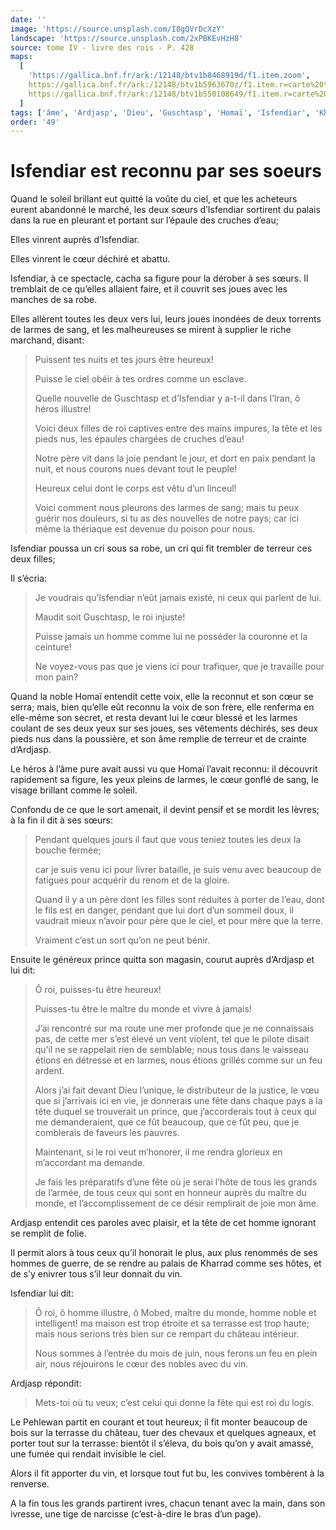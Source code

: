 ```yaml
---
date: ''
image: 'https://source.unsplash.com/I8gQVrDcXzY'
landscape: 'https://source.unsplash.com/2xPBKEvHzH8'
source: tome IV - livre des rois - P. 428
maps:
  [
    'https://gallica.bnf.fr/ark:/12148/btv1b8468919d/f1.item.zoom',
    https://gallica.bnf.fr/ark:/12148/btv1b5963670z/f1.item.r=carte%20touran.zoom,
    https://gallica.bnf.fr/ark:/12148/btv1b550108649/f1.item.r=carte%20touran.zoom,
  ]
tags: ['âme', 'Ardjasp', 'Dieu', 'Guschtasp', 'Homaï', 'Isfendiar', 'Kharrad', 'Mobed', 'Pehlewan']
order: '49'
---
```


# Isfendiar est reconnu par ses soeurs

Quand le soleil brillant eut quitté la voûte du ciel, et que les acheteurs eurent abandonné le marché, les deux sœurs d’Isfendiar sortirent du palais dans la rue en pleurant et portant sur l’épaule des cruches d’eau;

Elles vinrent auprès d’Isfendiar.

Elles vinrent le cœur déchiré et abattu.

Isfendiar, à ce spectacle, cacha sa figure pour la dérober à ses sœurs. Il tremblait de ce qu’elles allaient faire, et il couvrit ses joues avec les manches de sa robe.

Elles allèrent toutes les deux vers lui, leurs joues inondées de deux torrents de larmes de sang, et les malheureuses se mirent à supplier le riche marchand, disant:

> Puissent tes nuits et tes jours être heureux!
>
> Puisse le ciel obéir à tes ordres comme un esclave.
>
> Quelle nouvelle de Guschtasp et d’Isfendiar y a-t-il dans l’Iran, ô héros illustre!
>
> Voici deux filles de roi captives entre des mains impures, la tête et les pieds nus, les épaules chargées de cruches d’eau!
>
> Notre père vit dans la joie pendant le jour, et dort en paix pendant la nuit, et nous courons nues devant tout le peuple!
>
> Heureux celui dont le corps est vêtu d’un linceul!
>
> Voici comment nous pleurons des larmes de sang; mais tu peux guérir nos douleurs, si tu as des nouvelles de notre pays; car ici même la thériaque est devenue du poison pour nous.

Isfendiar poussa un cri sous sa robe, un cri qui fit trembler de terreur ces deux filles;

Il s’écria:

> Je voudrais qu’Isfendiar n’eût jamais existé, ni ceux qui parlent de lui.
>
> Maudit soit Guschtasp, le roi injuste!
>
> Puisse jamais un homme comme lui ne posséder la couronne et la ceinture!
>
> Ne voyez-vous pas que je viens ici pour trafiquer, que je travaille pour mon pain?

Quand la noble Homaï entendit cette voix, elle la reconnut et son cœur se serra; mais, bien qu’elle eût reconnu la voix de son frère, elle renferma en elle-même son secret, et resta devant lui le cœur blessé et les larmes coulant de ses deux yeux sur ses joues, ses vêtements déchirés, ses deux pieds nus dans la poussière, et son âme remplie de terreur et de crainte d’Ardjasp.

Le héros à l’âme pure avait aussi vu que Homaï l’avait reconnu: il découvrit rapidement sa figure, les yeux pleins de larmes, le cœur gonflé de sang, le visage brillant comme le soleil.

Confondu de ce que le sort amenait, il devint pensif et se mordit les lèvres; à la fin il dit à ses sœurs:

> Pendant quelques jours il faut que vous teniez toutes les deux la bouche fermée;
>
> car je suis venu ici pour livrer bataille, je suis venu avec beaucoup de fatigues pour acquérir du renom et de la gloire.
>
> Quand il y a un père dont les filles sont réduites à porter de l’eau, dont le fils est en danger, pendant que lui dort d’un sommeil doux, il vaudrait mieux n’avoir pour père que le ciel, et pour mère que la terre.
>
> Vraiment c’est un sort qu’on ne peut bénir.

Ensuite le généreux prince quitta son magasin, courut auprès d’Ardjasp et lui dit:

> Ô roi, puisses-tu être heureux!
>
> Puisses-tu être le maître du monde et vivre à jamais!
>
> J’ai rencontré sur ma route une mer profonde que je ne connaissais pas, de cette mer s’est élevé un vent violent, tel que le pilote disait qu’il ne se rappelait rien de semblable; nous tous dans le vaisseau étions en détresse et en larmes, nous étions grillés comme sur un feu ardent.
>
> Alors j’ai fait devant Dieu l’unique, le distributeur de la justice, le vœu que si j’arrivais ici en vie, je donnerais une fête dans chaque pays à la tête duquel se trouverait un prince, que j’accorderais tout à ceux qui me demanderaient, que ce fût beaucoup, que ce fût peu, que je comblerais de faveurs les pauvres.
>
> Maintenant, si le roi veut m’honorer, il me rendra glorieux en m’accordant ma demande.
>
> Je fais les préparatifs d’une fête où je serai l’hôte de tous les grands de l’armée, de tous ceux qui sont en honneur auprès du maître du monde, et l’accomplissement de ce désir remplirait de joie mon âme.

Ardjasp entendit ces paroles avec plaisir, et la tête de cet homme ignorant se remplit de folie.

Il permit alors à tous ceux qu’il honorait le plus, aux plus renommés de ses hommes de guerre, de se rendre au palais de Kharrad comme ses hôtes, et de s’y enivrer tous s’il leur donnait du vin.

Isfendiar lui dit:

> Ô roi, ô homme illustre, ô Mobed, maître du monde, homme noble et intelligent! ma maison est trop étroite et sa terrasse est trop haute; mais nous serions très bien sur ce rempart du château intérieur.
>
> Nous sommes à l’entrée du mois de juin, nous ferons un feu en plein air, nous réjouirons le cœur des nobles avec du vin.

Ardjasp répondit:

> Mets-toi où tu veux; c’est celui qui donne la fête qui est roi du logis.

Le Pehlewan partit en courant et tout heureux; il fit monter beaucoup de bois sur la terrasse du château, tuer des chevaux et quelques agneaux, et porter tout sur la terrasse: bientôt il s’éleva, du bois qu’on y avait amassé, une fumée qui rendait invisible le ciel.

Alors il fit apporter du vin, et lorsque tout fut bu, les convives tombèrent à la renverse.

A la fin tous les grands partirent ivres, chacun tenant avec la main, dans son ivresse, une tige de narcisse (c’est-à-dire le bras d’un page).
